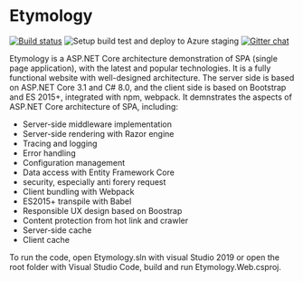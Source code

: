 # Etymology

[![Build status](https://ci.appveyor.com/api/projects/status/osj54c5cd3kafd99?svg=true)](https://ci.appveyor.com/project/Dixin/Etymology)
![Setup build test and deploy to Azure staging](https://github.com/Dixin/Etymology/workflows/Setup%20build%20test%20and%20deploy%20to%20Azure%20staging/badge.svg)
[![Gitter chat](https://badges.gitter.im/ChineseEtymology/gitter.png)](https://gitter.im/ChineseEtymology)

Etymology is a ASP.NET Core architecture demonstration of SPA (single page application), with the latest and popular technologies. It is a fully functional website with well-designed architecture. The server side is based on ASP.NET Core 3.1 and C# 8.0, and the client side is based on Bootstrap and ES 2015+, integrated with npm, webpack. It demnstrates the aspects of ASP.NET Core architecture of SPA, including:
- Server-side middleware implementation
- Server-side rendering with Razor engine
- Tracing and logging
- Error handling
- Configuration management
- Data access with Entity Framework Core
- security, especially anti forery request
- Client bundling with Webpack
- ES2015+ transpile with Babel
- Responsible UX design based on Boostrap
- Content protection from hot link and crawler
- Server-side cache
- Client cache

To run the code, open Etymology.sln with visual Studio 2019 or open the root folder with Visual Studio Code, build and run Etymology.Web.csproj.

